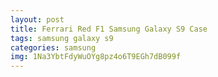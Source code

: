 ```yaml
---
layout: post
title: Ferrari Red F1 Samsung Galaxy S9 Case
tags: samsung galaxy s9
categories: samsung
img: 1Na3YbtFdyWuOYg8pz4o6T9EGh7dB099f
---
```

